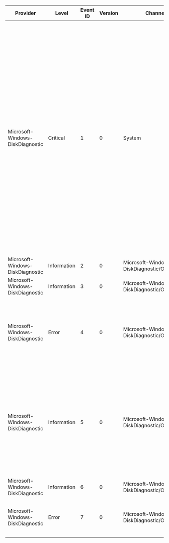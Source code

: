 Provider                          |  Level        |  Event ID  |  Version  |  Channel                                       |  Task  |  Opcode  |  Keyword  |  Message
----------------------------------|---------------|------------|-----------|------------------------------------------------|--------|----------|-----------|--------------------------------------------------------------------------------------------------------------------------------------------------------------------------------------------------------------------------------------------------------------------------------------------------------------------------------------------------------------------------------------------------------------------------------------------------------------------------------------------------------------------------------------------------------------------------------------------------------------------------------------
Microsoft-Windows-DiskDiagnostic  |  Critical     |  1         |  0        |  System                                        |        |          |           |  Windows Disk Diagnostic detected a S.M.A.R.T. fault on disk {DiskFriendlyName} (volumes {VolumeNames}).  This disk might fail; back up your computer now. All data on the hard disk; including files; documents; pictures; programs; and settings might be lost if your hard disk fails.  To determine if the hard disk needs to be repaired or replaced; contact the manufacturer of your computer.  If you can't back up (for example; you have no CDs or other backup media); you should shut down your computer and restart when you have backup media available.  In the meantime; do not save any critical files to this disk.
Microsoft-Windows-DiskDiagnostic  |  Information  |  2         |  0        |  Microsoft-Windows-DiskDiagnostic/Operational  |        |          |           |
Microsoft-Windows-DiskDiagnostic  |  Information  |  3         |  0        |  Microsoft-Windows-DiskDiagnostic/Operational  |        |          |           |
Microsoft-Windows-DiskDiagnostic  |  Error        |  4         |  0        |  Microsoft-Windows-DiskDiagnostic/Operational  |        |          |           |  Windows Disk Diagnostic attempted to schedule interactive recovery for a S.M.A.R.T. fault but encountered an error.  The error code was {ErrorCode}.
Microsoft-Windows-DiskDiagnostic  |  Information  |  5         |  0        |  Microsoft-Windows-DiskDiagnostic/Operational  |        |          |           |  Windows Disk Diagnostic detected a S.M.A.R.T. fault on disk {DiskFriendlyName} (volumes {VolumeNames}; hardware id {HardwareID}). However; as this disk is known to report false errors; Windows Disk Diagnostic ignored this event and exited silently.
Microsoft-Windows-DiskDiagnostic  |  Information  |  6         |  0        |  Microsoft-Windows-DiskDiagnostic/Operational  |        |          |           |
Microsoft-Windows-DiskDiagnostic  |  Error        |  7         |  0        |  Microsoft-Windows-DiskDiagnostic/Operational  |        |          |           |  Windows Disk Diagnostic Resolver could not be disabled.  The error code was {ErrorCode}.